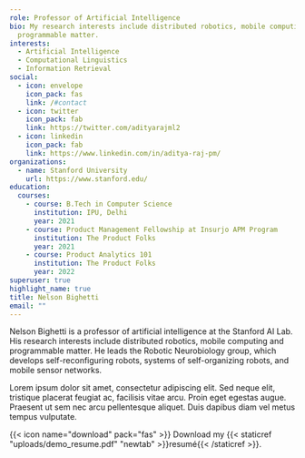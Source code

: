 ```yaml
---
role: Professor of Artificial Intelligence
bio: My research interests include distributed robotics, mobile computing and
  programmable matter.
interests:
  - Artificial Intelligence
  - Computational Linguistics
  - Information Retrieval
social:
  - icon: envelope
    icon_pack: fas
    link: /#contact
  - icon: twitter
    icon_pack: fab
    link: https://twitter.com/adityarajml2
  - icon: linkedin
    icon_pack: fab
    link: https://www.linkedin.com/in/aditya-raj-pm/
organizations:
  - name: Stanford University
    url: https://www.stanford.edu/
education:
  courses:
    - course: B.Tech in Computer Science
      institution: IPU, Delhi
      year: 2021
    - course: Product Management Fellowship at Insurjo APM Program
      institution: The Product Folks
      year: 2021
    - course: Product Analytics 101
      institution: The Product Folks
      year: 2022
superuser: true
highlight_name: true
title: Nelson Bighetti
email: ""
---
```


Nelson Bighetti is a professor of artificial intelligence at the Stanford AI Lab. His research interests include distributed robotics, mobile computing and programmable matter. He leads the Robotic Neurobiology group, which develops self-reconfiguring robots, systems of self-organizing robots, and mobile sensor networks.

Lorem ipsum dolor sit amet, consectetur adipiscing elit. Sed neque elit, tristique placerat feugiat ac, facilisis vitae arcu. Proin eget egestas augue. Praesent ut sem nec arcu pellentesque aliquet. Duis dapibus diam vel metus tempus vulputate.

{{< icon name="download" pack="fas" >}} Download my {{< staticref "uploads/demo_resume.pdf" "newtab" >}}resumé{{< /staticref >}}.
